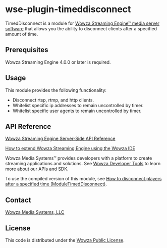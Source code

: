 # wse-plugin-timeddisconnect
TimedDisconnect is a module for [Wowza Streaming Engine™ media server software](https://www.wowza.com/products/streaming-engine) that allows you the ability to disconnect clients after a specified amount of time.

## Prerequisites

Wowza Streaming Engine 4.0.0 or later is required.

## Usage

This module provides the following functionality:

* Disconnect rtsp, rtmp, and http clients.
* Whitelist specific ip addresses to remain uncontrolled by timer. 
* Whitelist specific user agents to remain uncontrolled by timer.

## API Reference

[Wowza Streaming Engine Server-Side API Reference](https://www.wowza.com/resources/WowzaStreamingEngine_ServerSideAPI.pdf)

[How to extend Wowza Streaming Engine using the Wowza IDE](https://www.wowza.com/forums/content.php?759-How-to-extend-Wowza-Streaming-Engine-using-the-Wowza-IDE)

Wowza Media Systems™ provides developers with a platform to create streaming applications and solutions. See [Wowza Developer Tools](https://www.wowza.com/resources/developers) to learn more about our APIs and SDK.

To use the compiled version of this module, see [How to disconnect players after a specified time (ModuleTimedDisconnect)](https://www.wowza.com/forums/content.php?589-How-to-disconnect-connected-clients-after-a-specified-time-period-(ModuleTimedDisconnect)).

## Contact

[Wowza Media Systems, LLC](https://www.wowza.com/contact)

## License

This code is distributed under the [Wowza Public License](https://github.com/WowzaMediaSystems/[jar-file-name]/blob/master/LICENSE.txt).
